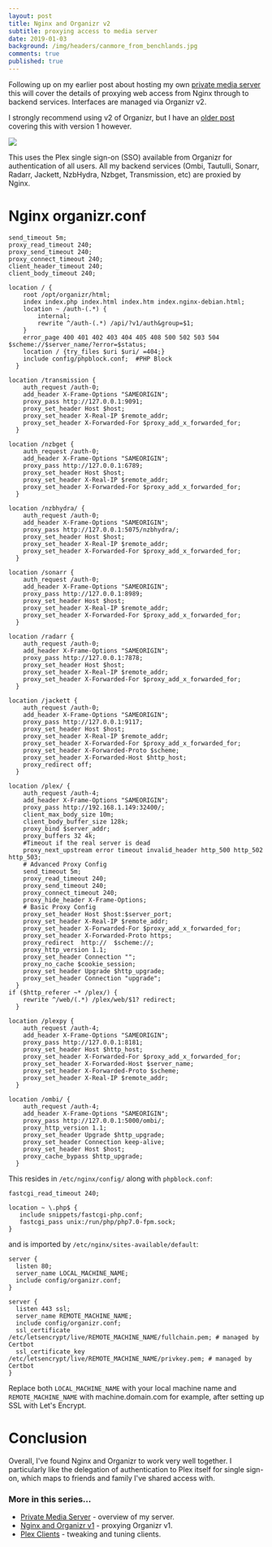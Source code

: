 ```yaml
---
layout: post
title: Nginx and Organizr v2
subtitle: proxying access to media server
date: 2019-01-03
background: /img/headers/canmore_from_benchlands.jpg
comments: true
published: true
---
```


Following up on my earlier post about hosting my own [private media server](/2018/01/19/private-media-server) this will cover the details of proxying web access from Nginx through to backend services.  Interfaces are managed via Organizr v2. 
 
I strongly recommend using v2 of Organizr, but I have an [older post]((/2018/04/12/nginx-organizr)) covering this with version 1 however.

<img src="/img/posts/private_media_server_organizr_v2.png" class="img-fluid" />

This uses the Plex single sign-on (SSO) available from Organizr for authentication of all users.  All my backend services (Ombi, Tautulli, Sonarr, Radarr, Jackett, NzbHydra, Nzbget, Transmission, etc) are proxied by Nginx.

# Nginx organizr.conf

```
send_timeout 5m;
proxy_read_timeout 240;
proxy_send_timeout 240;
proxy_connect_timeout 240;
client_header_timeout 240;
client_body_timeout 240;

location / {
    root /opt/organizr/html;
    index index.php index.html index.htm index.nginx-debian.html;
    location ~ /auth-(.*) {
	    internal;
	    rewrite ^/auth-(.*) /api/?v1/auth&group=$1;
    }
    error_page 400 401 402 403 404 405 408 500 502 503 504 $scheme://$server_name/?error=$status;
    location / {try_files $uri $uri/ =404;}
    include config/phpblock.conf;  #PHP Block
  }

location /transmission {
    auth_request /auth-0;
    add_header X-Frame-Options "SAMEORIGIN";
    proxy_pass http://127.0.0.1:9091;
    proxy_set_header Host $host;
    proxy_set_header X-Real-IP $remote_addr;
    proxy_set_header X-Forwarded-For $proxy_add_x_forwarded_for;
  }

location /nzbget {
    auth_request /auth-0;
    add_header X-Frame-Options "SAMEORIGIN";
    proxy_pass http://127.0.0.1:6789;
    proxy_set_header Host $host;
    proxy_set_header X-Real-IP $remote_addr;
    proxy_set_header X-Forwarded-For $proxy_add_x_forwarded_for;
  }

location /nzbhydra/ {
    auth_request /auth-0;
    add_header X-Frame-Options "SAMEORIGIN";
    proxy_pass http://127.0.0.1:5075/nzbhydra/;
    proxy_set_header Host $host;
    proxy_set_header X-Real-IP $remote_addr;
    proxy_set_header X-Forwarded-For $proxy_add_x_forwarded_for;
  }

location /sonarr {
    auth_request /auth-0;    
    add_header X-Frame-Options "SAMEORIGIN";
    proxy_pass http://127.0.0.1:8989;
    proxy_set_header Host $host;
    proxy_set_header X-Real-IP $remote_addr;
    proxy_set_header X-Forwarded-For $proxy_add_x_forwarded_for;
  }

location /radarr {
    auth_request /auth-0;
    add_header X-Frame-Options "SAMEORIGIN";
    proxy_pass http://127.0.0.1:7878;
    proxy_set_header Host $host;
    proxy_set_header X-Real-IP $remote_addr;
    proxy_set_header X-Forwarded-For $proxy_add_x_forwarded_for;
  }

location /jackett {
    auth_request /auth-0;
    add_header X-Frame-Options "SAMEORIGIN";
    proxy_pass http://127.0.0.1:9117;
    proxy_set_header Host $host;
    proxy_set_header X-Real-IP $remote_addr;
    proxy_set_header X-Forwarded-For $proxy_add_x_forwarded_for;
    proxy_set_header X-Forwarded-Proto $scheme;
    proxy_set_header X-Forwarded-Host $http_host;
    proxy_redirect off;
  }

location /plex/ {
    auth_request /auth-4;
    add_header X-Frame-Options "SAMEORIGIN";
    proxy_pass http://192.168.1.149:32400/;
    client_max_body_size 10m;
    client_body_buffer_size 128k;
    proxy_bind $server_addr;
    proxy_buffers 32 4k;
    #Timeout if the real server is dead
    proxy_next_upstream error timeout invalid_header http_500 http_502 http_503;
    # Advanced Proxy Config
    send_timeout 5m;
    proxy_read_timeout 240;
    proxy_send_timeout 240;
    proxy_connect_timeout 240;
    proxy_hide_header X-Frame-Options;
    # Basic Proxy Config
    proxy_set_header Host $host:$server_port;
    proxy_set_header X-Real-IP $remote_addr;
    proxy_set_header X-Forwarded-For $proxy_add_x_forwarded_for;
    proxy_set_header X-Forwarded-Proto https;
    proxy_redirect  http://  $scheme://;
    proxy_http_version 1.1;
    proxy_set_header Connection "";
    proxy_no_cache $cookie_session;
    proxy_set_header Upgrade $http_upgrade;
    proxy_set_header Connection "upgrade";  
  }
if ($http_referer ~* /plex/) {
    rewrite ^/web/(.*) /plex/web/$1? redirect;
  }

location /plexpy {
    auth_request /auth-4;
    add_header X-Frame-Options "SAMEORIGIN";
    proxy_pass http://127.0.0.1:8181;
    proxy_set_header Host $http_host;
    proxy_set_header X-Forwarded-For $proxy_add_x_forwarded_for;
    proxy_set_header X-Forwarded-Host $server_name;
    proxy_set_header X-Forwarded-Proto $scheme;
    proxy_set_header X-Real-IP $remote_addr;
  }

location /ombi/ {
    auth_request /auth-4;
    add_header X-Frame-Options "SAMEORIGIN";
    proxy_pass http://127.0.0.1:5000/ombi/;
    proxy_http_version 1.1;
    proxy_set_header Upgrade $http_upgrade;
    proxy_set_header Connection keep-alive;
    proxy_set_header Host $host;
    proxy_cache_bypass $http_upgrade;
  }
```

This resides in `/etc/nginx/config/` along with `phpblock.conf`:
```
fastcgi_read_timeout 240;

location ~ \.php$ {
   include snippets/fastcgi-php.conf;
   fastcgi_pass unix:/run/php/php7.0-fpm.sock;
}
```

and is imported by `/etc/nginx/sites-available/default`:

```
server {
  listen 80;
  server_name LOCAL_MACHINE_NAME;
  include config/organizr.conf;
}

server {
  listen 443 ssl;
  server_name REMOTE_MACHINE_NAME;
  include config/organizr.conf;
  ssl_certificate /etc/letsencrypt/live/REMOTE_MACHINE_NAME/fullchain.pem; # managed by Certbot
  ssl_certificate_key /etc/letsencrypt/live/REMOTE_MACHINE_NAME/privkey.pem; # managed by Certbot
}
```
Replace both `LOCAL_MACHINE_NAME` with your local machine name and `REMOTE_MACHINE_NAME` with machine.domain.com for example, after setting up SSL with Let's Encrypt.


# Conclusion

Overall, I've found Nginx and Organizr to work very well together. I particularly like the delegation of authentication to Plex itself for single sign-on, which maps to friends and family I've shared access with.
 

### More in this series...
* [Private Media Server](/2018/01/19/private_media_server/) - overview of my server.
* [Nginx and Organizr v1](/2018/04/12/nginx_organizr/) - proxying Organizr v1.
* [Plex Clients](/2020/05/12/plex-clients) - tweaking and tuning clients.